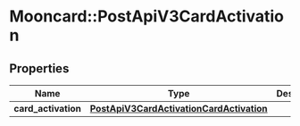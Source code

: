 # Mooncard::PostApiV3CardActivation

## Properties
Name | Type | Description | Notes
------------ | ------------- | ------------- | -------------
**card_activation** | [**PostApiV3CardActivationCardActivation**](PostApiV3CardActivationCardActivation.md) |  | 


